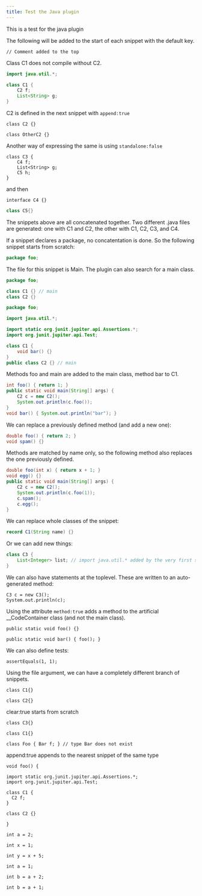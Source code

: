 ```yaml
---
title: Test the Java plugin
---
```


This is a test for the java plugin

The following will be added to the start of each snippet with the default key.

~~~java(place:"atStart")
// Comment added to the top
~~~

Class C1 does not compile without C2.

~~~java
import java.util.*;

class C1 {
    C2 f;
    List<String> g;
}
~~~

C2 is defined in the next snippet with `append:true`

~~~java(append:true)
class C2 {}
~~~

~~~java(append:true)
class OtherC2 {}
~~~

Another way of expressing the same is using `standalone:false`

~~~java(standalone:false)
class C3 {
    C4 f;
    List<String> g;
    C5 h;
}
~~~

and then

~~~java(standalone:false)
interface C4 {}
~~~

~~~java
class C5{}
~~~

The snippets above are all concatenated together. Two different .java files are generated:
one with C1 and C2, the other with C1, C2, C3, and C4.

If a snippet declares a package, no concatentation is done. So the following snippet
starts from scratch:

~~~java
package foo;
~~~

The file for this snippet is Main. The plugin can also search for a main class.

~~~java
package foo;

class C1 {} // main
class C2 {}
~~~

~~~java
package foo;

import java.util.*;

import static org.junit.jupiter.api.Assertions.*;
import org.junit.jupiter.api.Test;

class C1 {
    void bar() {}
}
public class C2 {} // main
~~~

Methods foo and main are added to the main class, method bar to C1.

~~~java
int foo() { return 1; }
public static void main(String[] args) {
    C2 c = new C2();
    System.out.println(c.foo());
}
void bar() { System.out.println("bar"); }
~~~

We can replace a previously defined method (and add a new one):

~~~java
double foo() { return 2; }
void spam() {}
~~~

Methods are matched by name only, so the following method also replaces the one previously defined.

~~~java
double foo(int x) { return x + 1; }
void egg() {}
public static void main(String[] args) {
    C2 c = new C2();
    System.out.println(c.foo(1));
    c.spam();
    c.egg();
}
~~~

We can replace whole classes of the snippet:

~~~java
record C1(String name) {}
~~~

Or we can add new things:

~~~java
class C3 {
    List<Integer> list; // import java.util.* added by the very first snippet
}
~~~

We can also have statements at the toplevel. These are written to an auto-generated method:

~~~java(body:true)
C3 c = new C3();
System.out.println(c);
~~~

Using the attribute `method:true` adds a method to the artificial __CodeContainer class
(and not the main class).

~~~java(method:true)
public static void foo() {}
~~~

~~~java(method:true)
public static void bar() { foo(); }
~~~

We can also define tests:

~~~java(test:"blub")
assertEquals(1, 1);
~~~

Using the file argument, we can have a completely different branch of snippets.

~~~java(file:"alternative")
class C1{}
~~~

~~~java(file:"alternative")
class C2{}
~~~

clear:true starts from scratch

~~~java(file:"alternative", clear:true)
class C3{}
~~~

~~~java(file:"alternative2")
class C1{}
~~~

~~~java(file:"alternative2", mode:"showOnly")
class Foo { Bar f; } // type Bar does not exist
~~~

append:true appends to the nearest snippet of the same type

~~~java(file:"Append", method:true)
void foo() {
~~~

~~~java(file:"Append")
import static org.junit.jupiter.api.Assertions.*;
import org.junit.jupiter.api.Test;

class C1 {
  C2 f;
}
~~~

~~~java(file:"Append", append:true)
class C2 {}
~~~

~~~java(file:"Append", method:true, append:true)
}
~~~

~~~java(file:"Append", body:"blub")
int a = 2;
~~~

~~~java(file:"Append", body:true, standalone:false)
int x = 1;
~~~

~~~java(file:"Append", body:true)
int y = x + 5;
~~~

~~~java(file:"Append", test:"fooTest")
int a = 1;
~~~

~~~java(file:"Append", test:true, append:true)
int b = a + 2;
~~~

~~~java(file:"Append", body:"blub")
int b = a + 1;
~~~
